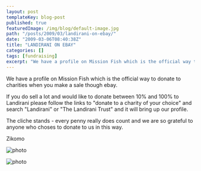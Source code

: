 ```yaml
---
layout: post
templateKey: blog-post
published: true
featuredImage: /img/blog/default-image.jpg
path: "/posts/2009/03/landirani-on-ebay/"
date: "2009-03-06T08:40:38Z"
title: "LANDIRANI ON EBAY"
categories: []
tags: [fundraising]
excerpt: "We have a profile on Mission Fish which is the official way to donate to charities when you make a ..."
---
```


We have a profile on Mission Fish which is the official way to donate to charities when you make a sale though ebay.

If you do sell a lot and would like to donate between 10% and 100% to Landirani please follow the links to "donate to a charity of your choice" and search "Landirani" or "The Landirani Trust" and it will bring up our profile.

The cliche stands - every penny really does count and we are so grateful to anyone who choses to donate to us in this way.

Zikomo

![photo](https://www.landirani.org/image_library/news/thumb-100x100/49b10c958a0e7images-1.jpeg.jpg)

![photo](https://www.landirani.org/image_library/news/thumb-100x100/49b10c024984dimages.jpeg.jpg)